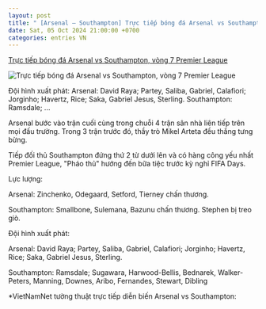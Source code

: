```yaml
---
layout: post
title: " [Arsenal – Southampton] Trực tiếp bóng đá Arsenal vs Southampton, vòng 7 Premier League"
date: Sat, 05 Oct 2024 21:00:00 +0700
categories: entries VN
---
```

[Trực tiếp bóng đá Arsenal vs Southampton, vòng 7 Premier League](https://vietnamnet.vn/truc-tiep-bong-da-arsenal-vs-southampton-vong-7-premier-league-2329083.html)

![Trực tiếp bóng đá Arsenal vs Southampton, vòng 7 Premier League](https://static-images.vnncdn.net/vps_images_publish/000001/000003/2024/10/5/truc-tiep-bong-da-arsenal-vs-southampton-bat-nat-ke-yeu-12315.jpg?width=0&s=9gz-S2QAkVcevOZ0AOP9Gw)

Đội hình xuất phát: Arsenal: David Raya; Partey, Saliba, Gabriel, Calafiori; Jorginho; Havertz, Rice; Saka, Gabriel Jesus, Sterling. Southampton: Ramsdale; ...

Arsenal bước vào trận cuối cùng trong chuỗi 4 trận sân nhà liên tiếp trên mọi đấu trường. Trong 3 trận trước đó, thầy trò Mikel Arteta đều thắng tưng bừng.

Tiếp đối thủ Southampton đứng thứ 2 từ dưới lên và có hàng công yếu nhất Premier League, "Pháo thủ" hướng đến bữa tiệc trước kỳ nghỉ FIFA Days.

Lực lượng:

Arsenal: Zinchenko, Odegaard, Setford, Tierney chấn thương.

Southampton: Smallbone, Sulemana, Bazunu chấn thương. Stephen bị treo giò.

Đội hình xuất phát:

Arsenal: David Raya; Partey, Saliba, Gabriel, Calafiori; Jorginho; Havertz, Rice; Saka, Gabriel Jesus, Sterling.

Southampton: Ramsdale; Sugawara, Harwood-Bellis, Bednarek, Walker-Peters, Manning, Downes, Aribo, Fernandes, Stewart, Dibling

*VietNamNet tường thuật trực tiếp diễn biến Arsenal vs Southampton:

